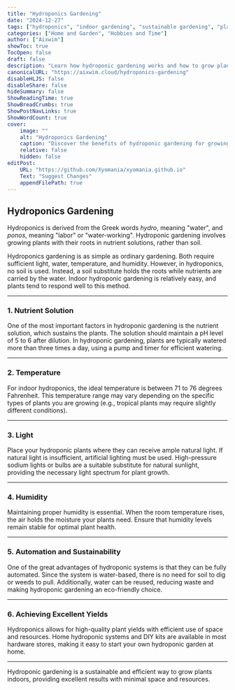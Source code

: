 ```yaml
---
title: "Hydroponics Gardening"
date: "2024-12-27"
tags: ["hydroponics", "indoor gardening", "sustainable gardening", "plant care"]
categories: ["Home and Garden", "Hobbies and Time"]
author: ["Aixwim"]
showToc: true
TocOpen: false
draft: false
description: "Learn how hydroponic gardening works and how to grow plants indoors without soil using nutrient solutions."
canonicalURL: "https://aixwim.cloud/hydroponics-gardening"
disableHLJS: false
disableShare: false
hideSummary: false
ShowReadingTime: true
ShowBreadCrumbs: true
ShowPostNavLinks: true
ShowWordCount: true
cover:
    image: ""
    alt: "Hydroponics Gardening"
    caption: "Discover the benefits of hydroponic gardening for growing plants without soil."
    relative: false
    hidden: false
editPost:
    URL: "https://github.com/Xyomania/xyomania.github.io"
    Text: "Suggest Changes"
    appendFilePath: true
---
```


## Hydroponics Gardening

Hydroponics is derived from the Greek words *hydro*, meaning "water", and *ponos*, meaning "labor" or "water-working". Hydroponic gardening involves growing plants with their roots in nutrient solutions, rather than soil.

Hydroponics gardening is as simple as ordinary gardening. Both require sufficient light, water, temperature, and humidity. However, in hydroponics, no soil is used. Instead, a soil substitute holds the roots while nutrients are carried by the water. Indoor hydroponic gardening is relatively easy, and plants tend to respond well to this method.

---

### 1. **Nutrient Solution**

One of the most important factors in hydroponic gardening is the nutrient solution, which sustains the plants. The solution should maintain a pH level of 5 to 6 after dilution. In hydroponic gardening, plants are typically watered more than three times a day, using a pump and timer for efficient watering.

---

### 2. **Temperature**

For indoor hydroponics, the ideal temperature is between 71 to 76 degrees Fahrenheit. This temperature range may vary depending on the specific types of plants you are growing (e.g., tropical plants may require slightly different conditions).

---

### 3. **Light**

Place your hydroponic plants where they can receive ample natural light. If natural light is insufficient, artificial lighting must be used. High-pressure sodium lights or bulbs are a suitable substitute for natural sunlight, providing the necessary light spectrum for plant growth.

---

### 4. **Humidity**

Maintaining proper humidity is essential. When the room temperature rises, the air holds the moisture your plants need. Ensure that humidity levels remain stable for optimal plant health.

---

### 5. **Automation and Sustainability**

One of the great advantages of hydroponic systems is that they can be fully automated. Since the system is water-based, there is no need for soil to dig or weeds to pull. Additionally, water can be reused, reducing waste and making hydroponic gardening an eco-friendly choice.

---

### 6. **Achieving Excellent Yields**

Hydroponics allows for high-quality plant yields with efficient use of space and resources. Home hydroponic systems and DIY kits are available in most hardware stores, making it easy to start your own hydroponic garden at home.

---

Hydroponic gardening is a sustainable and efficient way to grow plants indoors, providing excellent results with minimal space and resources.

